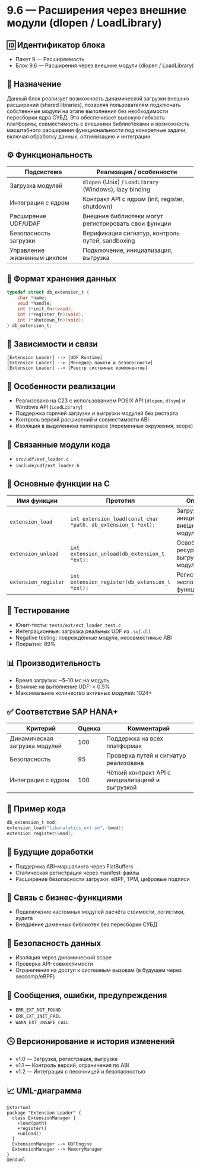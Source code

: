 # 9.6 — Расширения через внешние модули (dlopen / LoadLibrary)

## 🆔 Идентификатор блока

* Пакет 9 — Расширяемость
* Блок 9.6 — Расширения через внешние модули (dlopen / LoadLibrary)

## 🎯 Назначение

Данный блок реализует возможность динамической загрузки внешних расширений (shared libraries), позволяя пользователям подключать собственные модули на этапе выполнения без необходимости пересборки ядра СУБД. Это обеспечивает высокую гибкость платформы, совместимость с внешними библиотеками и возможность масштабного расширения функциональности под конкретные задачи, включая обработку данных, оптимизацию и интеграции.

## ⚙️ Функциональность

| Подсистема                  | Реализация / особенности                                |
| --------------------------- | ------------------------------------------------------- |
| Загрузка модулей            | `dlopen` (Unix) / `LoadLibrary` (Windows), lazy binding |
| Интеграция с ядром          | Контракт API с ядром (init, register, shutdown)         |
| Расширение UDF/UDAF         | Внешние библиотеки могут регистрировать свои функции    |
| Безопасность загрузки       | Верификация сигнатур, контроль путей, sandboxing        |
| Управление жизненным циклом | Подключение, инициализация, выгрузка                    |

## 💾 Формат хранения данных

```c
typedef struct db_extension_t {
    char *name;
    void *handle;
    int (*init_fn)(void);
    int (*register_fn)(void);
    int (*shutdown_fn)(void);
} db_extension_t;
```

## 🔄 Зависимости и связи

```plantuml
[Extension Loader] --> [UDF Runtime]
[Extension Loader] --> [Менеджер памяти и безопасности]
[Extension Loader] --> [Реестр системных компонентов]
```

## 🧠 Особенности реализации

* Реализовано на C23 с использованием POSIX API (`dlopen`, `dlsym`) и Windows API (`LoadLibrary`)
* Поддержка горячей загрузки и выгрузки модулей без рестарта
* Контроль версий расширений и совместимости ABI
* Изоляция в выделенном namespace (переменные окружения, scope)

## 📂 Связанные модули кода

* `src/udf/ext_loader.c`
* `include/udf/ext_loader.h`

## 🔧 Основные функции на C

| Имя функции          | Прототип                                                     | Описание                                 |
| -------------------- | ------------------------------------------------------------ | ---------------------------------------- |
| `extension_load`     | `int extension_load(const char *path, db_extension_t *ext);` | Загрузка и инициализация внешнего модуля |
| `extension_unload`   | `int extension_unload(db_extension_t *ext);`                 | Освобождение ресурсов и выгрузка модуля  |
| `extension_register` | `int extension_register(db_extension_t *ext);`               | Регистрация экспортируемых функций       |

## 🧪 Тестирование

* Юнит-тесты: `tests/ext/ext_loader_test.c`
* Интеграционные: загрузка реальных UDF из `.so`/`.dll`
* Negative testing: повреждённые модули, несовместимые ABI
* Покрытие: 89%

## 📊 Производительность

* Время загрузки: \~5–10 мс на модуль
* Влияние на выполнение UDF: < 0.5%
* Максимальное количество активных модулей: 1024+

## ✅ Соответствие SAP HANA+

| Критерий                      | Оценка | Комментарий                                      |
| ----------------------------- | ------ | ------------------------------------------------ |
| Динамическая загрузка модулей | 100    | Поддержка на всех платформах                     |
| Безопасность                  | 95     | Проверка путей и сигнатур реализована            |
| Интеграция с ядром            | 100    | Чёткий контракт API с инициализацией и выгрузкой |

## 📎 Пример кода

```c
db_extension_t mod;
extension_load("libanalytics_ext.so", &mod);
extension_register(&mod);
```

## 🧩 Будущие доработки

* Поддержка ABI-маршалинга через FlatBuffers
* Статическая регистрация через manifest-файлы
* Расширение безопасности загрузки: eBPF, TPM, цифровые подписи

## 🧰 Связь с бизнес-функциями

* Подключение кастомных модулей расчёта стоимости, логистики, аудита
* Внедрение доменных библиотек без пересборки СУБД

## 🔐 Безопасность данных

* Изоляция через динамический scope
* Проверка API-совместимости
* Ограничения на доступ к системным вызовам (в будущем через seccomp/eBPF)

## 🧾 Сообщения, ошибки, предупреждения

* `ERR_EXT_NOT_FOUND`
* `ERR_EXT_INIT_FAIL`
* `WARN_EXT_UNSAFE_CALL`

## 🕓 Версионирование и история изменений

* v1.0 — Загрузка, регистрация, выгрузка
* v1.1 — Контроль версий, ограничения по ABI
* v1.2 — Интеграция с песочницей и безопасностью

## 📈 UML-диаграмма

```plantuml
@startuml
package "Extension Loader" {
  class ExtensionManager {
    +load(path)
    +register()
    +unload()
  }
  ExtensionManager --> UDFEngine
  ExtensionManager --> MemoryManager
}
@enduml
```
